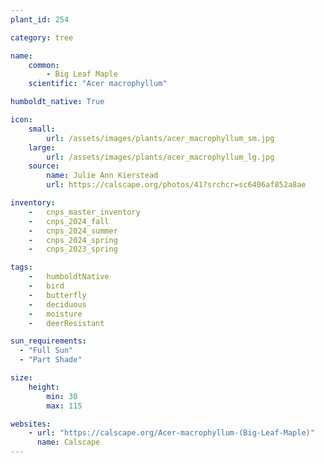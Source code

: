 ```yaml
---
plant_id: 254 

category: tree

name: 
    common: 
        - Big Leaf Maple
    scientific: "Acer macrophyllum"

humboldt_native: True

icon: 
    small: 
        url: /assets/images/plants/acer_macrophyllum_sm.jpg 
    large: 
        url: /assets/images/plants/acer_macrophyllum_lg.jpg 
    source: 
        name: Julie Ann Kierstead
        url: https://calscape.org/photos/41?srchcr=sc6406af852a8ae

inventory: 
    -   cnps_master_inventory
    -   cnps_2024_fall
    -   cnps_2024_summer
    -   cnps_2024_spring
    -   cnps_2023_spring

tags:  
    -   humboldtNative
    -   bird
    -   butterfly
    -   deciduous
    -   moisture
    -   deerResistant

sun_requirements:
  - "Full Sun"
  - "Part Shade"

size:
    height: 
        min: 30
        max: 115

websites: 
    - url: "https://calscape.org/Acer-macrophyllum-(Big-Leaf-Maple)"
      name: Calscape
---
```

